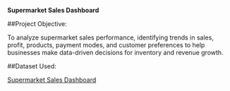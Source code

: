 **Supermarket Sales Dashboard**

##Project Objective:

To analyze supermarket sales performance, identifying trends in sales, profit, products, payment modes, and customer preferences to help businesses make data-driven decisions for inventory and revenue growth.

##Dataset Used:

<a href = "https://leanexcelsolutions.com/sales-dashboard-in-excel-power-bi/#google_vignette">Supermarket Sales Dashboard</a>


